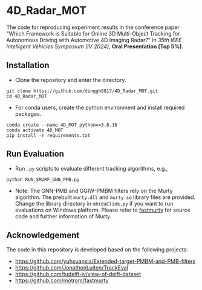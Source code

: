 # 4D_Radar_MOT

The code for reproducing experiment results in the conference paper "Which Framework is Suitable for Online 3D Multi-Object Tracking for Autonomous Driving with Automotive 4D Imaging Radar?" in *35th IEEE Intelligent Vehicles Symposium (IV 2024)*, **Oral Presentation (Top 5%)**.

## Installation
- Clone the repository and enter the directory.
```
git clone https://github.com/dinggh0817/4D_Radar_MOT.git
cd 4D_Radar_MOT
```
- For conda users, create the python environment and install required packages.
```
conda create --name 4D_MOT python==3.8.16
conda activate 4D_MOT
pip install -r requirements.txt
```

## Run Evaluation
- Run `.py` scripts to evaluate different tracking algorithms, e.g.,
```
python RUN_SMURF_GNN_PMB.py
```
- Note: The GNN-PMB and GGIW-PMBM filters rely on the Murty algorithm. The prebulit `murty.dll` and `murty.so` library files are provided. Change the library directory in `mhtdaClink.py` if you want to run evaluations on Windows platform. Please refer to [fastmurty](https://github.com/motrom/fastmurty) for source code and further information of Murty.

## Acknowledgement
The code in this repository is developed based on the following projects:
- https://github.com/yuhsuansia/Extended-target-PMBM-and-PMB-filters
- https://github.com/JonathonLuiten/TrackEval
- https://github.com/tudelft-iv/view-of-delft-dataset
- https://github.com/motrom/fastmurty
